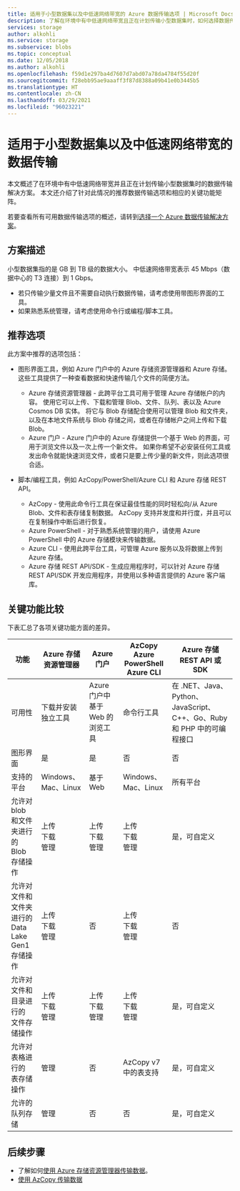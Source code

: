 ```yaml
---
title: 适用于小型数据集以及中低速网络带宽的 Azure 数据传输选项 | Microsoft Docs
description: 了解在环境中有中低速网络带宽且正在计划传输小型数据集时，如何选择数据传输的 Azure 解决方案。
services: storage
author: alkohli
ms.service: storage
ms.subservice: blobs
ms.topic: conceptual
ms.date: 12/05/2018
ms.author: alkohli
ms.openlocfilehash: f59d1e297ba4d7607d7abd07a78da4784f55d20f
ms.sourcegitcommit: f28ebb95ae9aaaff3f87d8388a09b41e0b3445b5
ms.translationtype: HT
ms.contentlocale: zh-CN
ms.lasthandoff: 03/29/2021
ms.locfileid: "96023221"
---
```

# <a name="data-transfer-for-small-datasets-with-low-to-moderate-network-bandwidth"></a>适用于小型数据集以及中低速网络带宽的数据传输
 
本文概述了在环境中有中低速网络带宽并且正在计划传输小型数据集时的数据传输解决方案。 本文还介绍了针对此情况的推荐数据传输选项和相应的关键功能矩阵。

若要查看所有可用数据传输选项的概述，请转到[选择一个 Azure 数据传输解决方案](storage-choose-data-transfer-solution.md)。

## <a name="scenario-description"></a>方案描述

小型数据集指的是 GB 到 TB 级的数据大小。 中低速网络带宽表示 45 Mbps（数据中心的 T3 连接）到 1 Gbps。

- 若只传输少量文件且不需要自动执行数据传输，请考虑使用带图形界面的工具。
- 如果熟悉系统管理，请考虑使用命令行或编程/脚本工具。

## <a name="recommended-options"></a>推荐选项

此方案中推荐的选项包括：

- 图形界面工具，例如 Azure 门户中的 Azure 存储资源管理器和 Azure 存储。 这些工具提供了一种查看数据和快速传输几个文件的简便方法。

    - Azure 存储资源管理器 - 此跨平台工具可用于管理 Azure 存储帐户的内容。 使用它可以上传、下载和管理 Blob、文件、队列、表以及 Azure Cosmos DB 实体。 将它与 Blob 存储配合使用可以管理 Blob 和文件夹，以及在本地文件系统与 Blob 存储之间，或者在存储帐户之间上传和下载 Blob。
    - Azure 门户 - Azure 门户中的 Azure 存储提供一个基于 Web 的界面，可用于浏览文件以及一次上传一个新文件。 如果你希望不必安装任何工具或发出命令就能快速浏览文件，或者只是要上传少量的新文件，则此选项很合适。

- 脚本/编程工具，例如 AzCopy/PowerShell/Azure CLI 和 Azure 存储 REST API。

    - AzCopy - 使用此命令行工具在保证最佳性能的同时轻松向/从 Azure Blob、文件和表存储复制数据。 AzCopy 支持并发度和并行度，并且可以在复制操作中断后进行恢复。
    - Azure PowerShell - 对于熟悉系统管理的用户，请使用 Azure PowerShell 中的 Azure 存储模块来传输数据。
    - Azure CLI - 使用此跨平台工具，可管理 Azure 服务以及将数据上传到 Azure 存储。
    - Azure 存储 REST API/SDK - 生成应用程序时，可以针对 Azure 存储 REST API/SDK 开发应用程序，并使用以多种语言提供的 Azure 客户端库。


## <a name="comparison-of-key-capabilities"></a>关键功能比较

下表汇总了各项关键功能方面的差异。

| 功能 | Azure 存储资源管理器 | Azure 门户 | AzCopy<br>Azure PowerShell<br>Azure CLI | Azure 存储 REST API 或 SDK |
|---------|------------------------|--------------|-----------------------------------------|---------------------------------|
| 可用性 | 下载并安装 <br>独立工具 | Azure 门户中基于 Web 的浏览工具 | 命令行工具 |在 .NET、Java、Python、JavaScript、C++、Go、Ruby 和 PHP 中的可编程接口 |
| 图形界面 | 是 | 是 | 否 | 否 |
| 支持的平台 | Windows、Mac、Linux | 基于 Web |Windows、Mac、Linux |所有平台 |
| 允许对 blob 和文件夹进行的<br>Blob 存储操作 | 上传<br>下载<br>管理 | 上传<br>下载<br>管理 |上传<br>下载<br>管理 | 是，可自定义 |
| 允许对文件和文件夹进行的<br>Data Lake Gen1 存储操作 | 上传<br>下载<br>管理 | 否 |上传<br>下载<br>管理                   | 否 |
| 允许对文件和目录进行的<br>文件存储操作 | 上传<br>下载<br>管理 | 上传<br>下载<br>管理   |上传<br>下载<br>管理 | 是，可自定义 |
| 允许对表格进行的<br>表存储操作 |管理 | 否 |AzCopy v7 中的表支持 |是，可自定义|
| 允许的队列存储 | 管理 | 否  |否 | 是，可自定义|


## <a name="next-steps"></a>后续步骤

- 了解如何[使用 Azure 存储资源管理器传输数据](../../machine-learning/team-data-science-process/move-data-to-azure-blob-using-azure-storage-explorer.md)。
- [使用 AzCopy 传输数据](./storage-use-azcopy-v10.md)